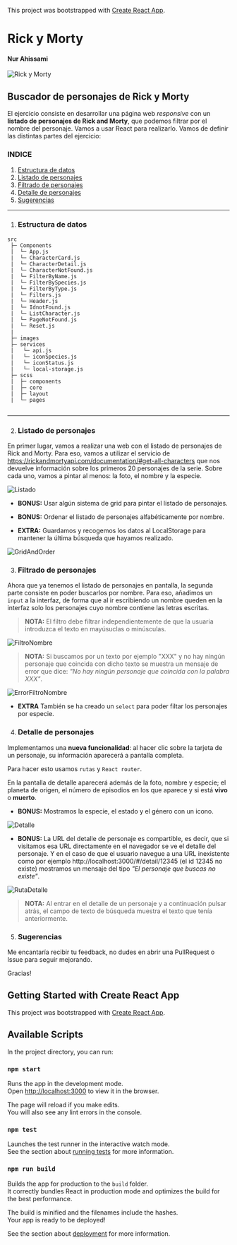 This project was bootstrapped with [Create React App](https://github.com/facebook/create-react-app).

# Rick y Morty

#### Nur Ahissami

![Rick y Morty](./src/images/Rick_and_Morty_logo.png)

## Buscador de personajes de Rick y Morty

El ejercicio consiste en desarrollar una página web _responsive_ con un **listado de personajes de Rick and Morty**, que
podemos filtrar por el nombre del personaje. Vamos a usar React para realizarlo.
Vamos de definir las distintas partes del ejercicio:

### INDICE

1. [Estructura de datos](#Estructura-de-datos)
2. [Listado de personajes](#Listado-de-personajes)
3. [Filtrado de personajes](#Filtrado-de-personajes)
4. [Detalle de personajes](#Detalle-de-personajes)
5. [Sugerencias](#Sugerencias)

---

1.  ### Estructura de datos

```
src
 ├─ Components
 |  └─ App.js
 |  └─ CharacterCard.js
 |  └─ CharacterDetail.js
 |  └─ CharacterNotFound.js
 |  └─ FilterByName.js
 |  └─ FilterBySpecies.js
 |  └─ FilterByType.js
 |  └─ Filters.js
 |  └─ Header.js
 |  └─ IdnotFound.js
 |  └─ ListCharacter.js
 |  └─ PageNotFound.js
 |  └─ Reset.js
 |     
 ├─ images
 ├─ services
 |   └─ api.js
 |   └─ iconSpecies.js
 |   └─ iconStatus.js
 |   └─ local-storage.js
 ├─ scss
 |  ├─ components
 |  ├─ core
 |  ├─ layout
 |  └─ pages
 
```

---

2.  ### Listado de personajes

En primer lugar, vamos a realizar una web con el listado de personajes de Rick and Morty.
Para eso, vamos a utilizar el servicio de https://rickandmortyapi.com/documentation/#get-all-characters que nos devuelve información sobre los primeros 20 personajes de la serie. Sobre cada uno, vamos a pintar al menos: la foto, el nombre y la especie.

![Listado](./src/images/list.png)

- **BONUS:** Usar algún sistema de grid para pintar el listado de personajes.
- **BONUS:** Ordenar el listado de personajes alfabéticamente por nombre.

- **EXTRA:** Guardamos y recogemos los datos al LocalStorage para mantener la última búsqueda que hayamos realizado.

![GridAndOrder](./src/images/allcharacter.png)

3.  ### Filtrado de personajes

Ahora que ya tenemos el listado de personajes en pantalla, la segunda parte consiste en poder buscarlos por nombre. Para eso, añadimos un `input` a la interfaz, de forma que al ir escribiendo un nombre queden en la interfaz solo los personajes cuyo nombre contiene las letras escritas.

> **NOTA:** El filtro debe filtrar independientemente de que la usuaria introduzca el texto en mayúsuclas o minúsculas.

![FiltroNombre](./src/images/filters.png)

> **NOTA:** Si buscamos por un texto por ejemplo "XXX" y no hay ningún personaje que coincida con dicho texto se muestra un mensaje de error que dice: _"No hay ningún personaje que coincida con la palabra XXX"_.

![ErrorFiltroNombre](./src/images/characternotfound.png)

- **EXTRA** También se ha creado un `select` para poder filtar los personajes por especie.


4.  ### Detalle de personajes

Implementamos una **nueva funcionalidad**: al hacer clic sobre la tarjeta de un personaje, su información aparecerá a pantalla completa.

Para hacer esto usamos `rutas` y `React router`.

En la pantalla de detalle aparecerá además de la foto, nombre y especie; el planeta de origen, el número de episodios en los que aparece y si está **vivo** o **muerto**.

- **BONUS:** Mostramos la especie, el estado y el género con un icono.

![Detalle](./src/images/carddetail.png)

- **BONUS:** La URL del detalle de personaje es compartible, es decir, que si visitamos esa URL directamente en el navegador se ve el detalle del personaje. Y en el caso de que el usuario navegue a una URL inexistente como por ejemplo http://localhost:3000/#/detail/12345 (el id 12345 no existe) mostramos un mensaje del tipo _"El personaje que buscas no existe"_.

![RutaDetalle](./src/images/notfound.png)

> **NOTA:** Al entrar en el detalle de un personaje y a continuación pulsar atrás, el campo de texto de búsqueda muestra el texto que tenía anteriormente.



5. ### Sugerencias

Me encantaría recibir tu feedback, no dudes en abrir una PullRequest o Issue para seguir mejorando.

Gracias!



## Getting Started with Create React App

This project was bootstrapped with [Create React App](https://github.com/facebook/create-react-app).

## Available Scripts

In the project directory, you can run:

### `npm start`

Runs the app in the development mode.\
Open [http://localhost:3000](http://localhost:3000) to view it in the browser.

The page will reload if you make edits.\
You will also see any lint errors in the console.

### `npm test`

Launches the test runner in the interactive watch mode.\
See the section about [running tests](https://facebook.github.io/create-react-app/docs/running-tests) for more information.

### `npm run build`

Builds the app for production to the `build` folder.\
It correctly bundles React in production mode and optimizes the build for the best performance.

The build is minified and the filenames include the hashes.\
Your app is ready to be deployed!

See the section about [deployment](https://facebook.github.io/create-react-app/docs/deployment) for more information.

